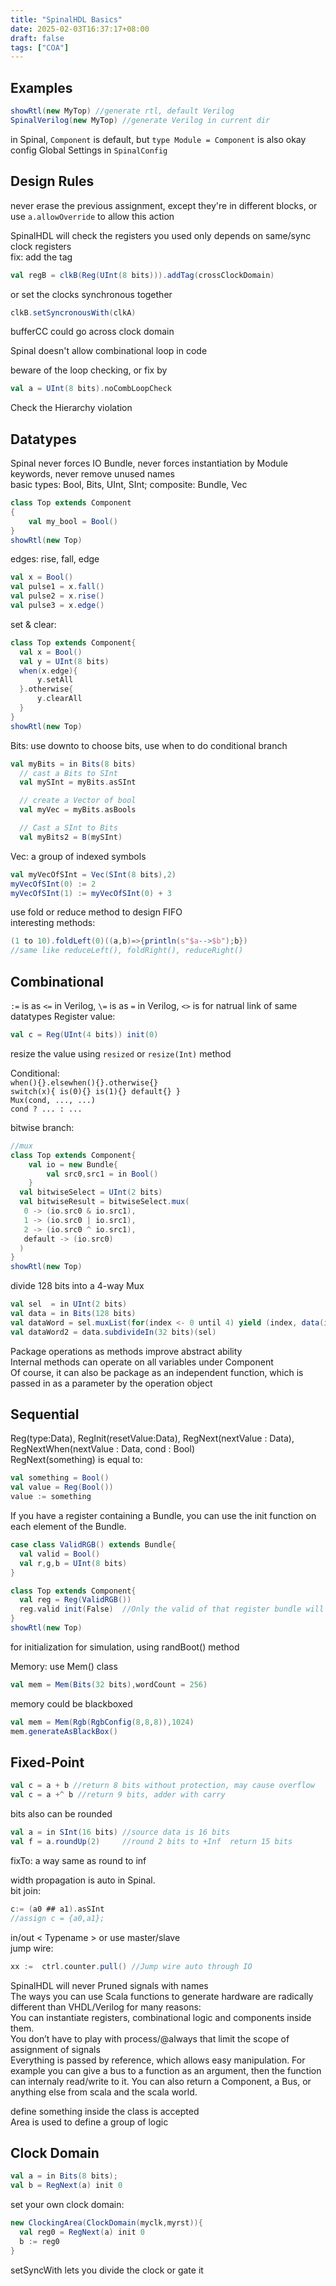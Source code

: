 ```yaml
---
title: "SpinalHDL Basics"
date: 2025-02-03T16:37:17+08:00
draft: false
tags: ["COA"]
---
```


## Examples

```Scala
showRtl(new MyTop) //generate rtl, default Verilog
SpinalVerilog(new MyTop) //generate Verilog in current dir
```
in Spinal, ``Component`` is default, but ``type Module = Component`` is also okay  
config Global Settings in ``SpinalConfig``  

## Design Rules

never erase the previous assignment, except they're in different blocks, or use ``a.allowOverride`` to allow this action  

SpinalHDL will check the registers you used only depends on same/sync clock registers  
fix: add the tag  
```Scala
val regB = clkB(Reg(UInt(8 bits))).addTag(crossClockDomain)
```
or set the clocks synchronous together  
```Scala
clkB.setSyncronousWith(clkA)
```
bufferCC could go across clock domain  

Spinal doesn't allow combinational loop in code  

beware of the loop checking, or fix by  
```Scala
val a = UInt(8 bits).noCombLoopCheck
```

Check the Hierarchy violation  

## Datatypes

Spinal never forces IO Bundle, never forces instantiation by Module keywords, never remove unused names  
basic types: Bool, Bits, UInt, SInt; composite: Bundle, Vec  
```Scala
class Top extends Component 
{
    val my_bool = Bool()
}
showRtl(new Top)
```
edges: rise, fall, edge  
```Scala
val x = Bool()
val pulse1 = x.fall()
val pulse2 = x.rise()
val pulse3 = x.edge() 
```
set & clear: 
```Scala
class Top extends Component{
  val x = Bool()          
  val y = UInt(8 bits)
  when(x.edge){
      y.setAll
  }.otherwise{
      y.clearAll
  }
}
showRtl(new Top)
```
Bits: use downto to choose bits, use when to do conditional branch  
```Scala
val myBits = in Bits(8 bits)
  // cast a Bits to SInt
  val mySInt = myBits.asSInt

  // create a Vector of bool
  val myVec = myBits.asBools

  // Cast a SInt to Bits
  val myBits2 = B(mySInt)
```
Vec: a group of indexed symbols  
```Scala
val myVecOfSInt = Vec(SInt(8 bits),2)
myVecOfSInt(0) := 2
myVecOfSInt(1) := myVecOfSInt(0) + 3
```
use fold or reduce method to design FIFO  
interesting methods:  
```Scala
(1 to 10).foldLeft(0)((a,b)=>{println(s"$a-->$b");b})
//same like reduceLeft(), foldRight(), reduceRight()
```

## Combinational  

``:=`` is as ``<=`` in Verilog, ``\=`` is as ``=`` in Verilog, ``<>`` is for natrual link of same datatypes
Register value:  
```Scala
val c = Reg(UInt(4 bits)) init(0)
```
resize the value using ``resized`` or ``resize(Int)`` method  

Conditional:  
``when(){}.elsewhen(){}.otherwise{}``  
``switch(x){ is(0){} is(1){} default{} }``  
``Mux(cond, ..., ...)``  
``cond ? ... : ...``  

bitwise branch:  
```Scala
//mux
class Top extends Component{
    val io = new Bundle{
        val src0,src1 = in Bool()
    }
  val bitwiseSelect = UInt(2 bits)
  val bitwiseResult = bitwiseSelect.mux(
   0 -> (io.src0 & io.src1),
   1 -> (io.src0 | io.src1),
   2 -> (io.src0 ^ io.src1),
   default -> (io.src0)
  )
}
showRtl(new Top)
```

divide 128 bits into a 4-way Mux  
```Scala
val sel  = in UInt(2 bits)
val data = in Bits(128 bits)
val dataWord = sel.muxList(for(index <- 0 until 4) yield (index, data(index*32+32-1 downto index*32)))
val dataWord2 = data.subdivideIn(32 bits)(sel)
```

Package operations as methods improve abstract ability  
Internal methods can operate on all variables under Component  
Of course, it can also be package as an independent function, which is passed in as a parameter by the operation object  

## Sequential

Reg(type:Data), RegInit(resetValue:Data), RegNext(nextValue : Data), RegNextWhen(nextValue : Data, cond : Bool)  
RegNext(something) is equal to:  
```Scala
val something = Bool()
val value = Reg(Bool())
value := something
```
If you have a register containing a Bundle, you can use the init function on each element of the Bundle.  
```Scala
case class ValidRGB() extends Bundle{
  val valid = Bool()
  val r,g,b = UInt(8 bits)
}

class Top extends Component{
  val reg = Reg(ValidRGB())
  reg.valid init(False)  //Only the valid of that register bundle will have an reset value.
}
showRtl(new Top)
```

for initialization for simulation, using randBoot() method  

Memory: use Mem() class  
```Scala
val mem = Mem(Bits(32 bits),wordCount = 256)
```

memory could be blackboxed  
```Scala
val mem = Mem(Rgb(RgbConfig(8,8,8)),1024)
mem.generateAsBlackBox()
```
## Fixed-Point

```Scala
val c = a + b //return 8 bits without protection, may cause overflow
val c = a +^ b //return 9 bits, adder with carry
```
bits also can be rounded  
```Scala
val a = in SInt(16 bits) //source data is 16 bits 
val f = a.roundUp(2)     //round 2 bits to +Inf  return 15 bits
```
fixTo: a way same as round to inf  

width propagation is auto in Spinal.  
bit join:  
```Scala
c:= (a0 ## a1).asSInt
//assign c = {a0,a1};
```
in/out < Typename > or use master/slave  
jump wire:  
```Scala
xx :=  ctrl.counter.pull() //Jump wire auto through IO
```
SpinalHDL will never Pruned signals with names  
The ways you can use Scala functions to generate hardware are radically different than VHDL/Verilog for many reasons:  
You can instantiate registers, combinational logic and components inside them.  
You don’t have to play with process/@always that limit the scope of assignment of signals  
Everything is passed by reference, which allows easy manipulation. For example you can give a bus to a function as an argument, then the function can internaly read/write to it. You can also return a Component, a Bus, or anything else from scala and the scala world.  

define something inside the class is accepted  
Area is used to define a group of logic  

## Clock Domain
```Scala
val a = in Bits(8 bits);
val b = RegNext(a) init 0
```
set your own clock domain:
```Scala
new ClockingArea(ClockDomain(myclk,myrst)){
  val reg0 = RegNext(a) init 0
  b := reg0
}
```
setSyncWith lets you divide the clock or gate it  
